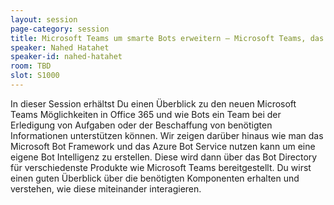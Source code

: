 ```yaml
---
layout: session
page-category: session
title: Microsoft Teams um smarte Bots erweitern – Microsoft Teams, das Azure Bot Service und Microsoft Bot Framework (Preview)
speaker: Nahed Hatahet
speaker-id: nahed-hatahet
room: TBD
slot: S1000
---
```


In dieser Session erhältst Du einen Überblick zu den neuen Microsoft Teams Möglichkeiten in Office 365 und wie Bots ein Team bei der Erledigung von Aufgaben oder der Beschaffung von benötigten Informationen unterstützen können. Wir zeigen darüber hinaus wie man das Microsoft Bot Framework und das Azure Bot Service nutzen kann um eine eigene Bot Intelligenz zu erstellen. Diese wird dann über das Bot Directory für verschiedenste Produkte wie Microsoft Teams bereitgestellt. Du wirst einen guten Überblick über die benötigten Komponenten erhalten und verstehen, wie diese miteinander interagieren.
